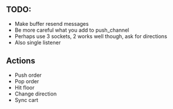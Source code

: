 ## TODO:
* Make buffer resend messages
* Be more careful what you add to push_channel
* Perhaps use 3 sockets, 2 works well though, ask for directions
* Also single listener

## Actions
* Push order
* Pop order
* Hit floor
* Change direction
* Sync cart
